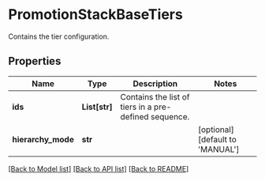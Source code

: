 # PromotionStackBaseTiers

Contains the tier configuration.

## Properties
Name | Type | Description | Notes
------------ | ------------- | ------------- | -------------
**ids** | **List[str]** | Contains the list of tiers in a pre-defined sequence. | 
**hierarchy_mode** | **str** |  | [optional] [default to 'MANUAL']

[[Back to Model list]](../README.md#documentation-for-models) [[Back to API list]](../README.md#documentation-for-api-endpoints) [[Back to README]](../README.md)


